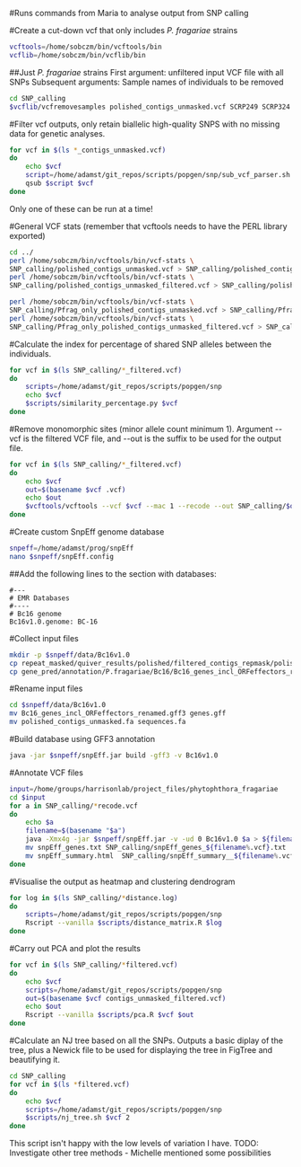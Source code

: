 #Runs commands from Maria to analyse output from SNP calling

#Create a cut-down vcf that only includes *P. fragariae* strains

```bash
vcftools=/home/sobczm/bin/vcftools/bin
vcflib=/home/sobczm/bin/vcflib/bin
```

##Just *P. fragariae* strains
First argument: unfiltered input VCF file with all SNPs
Subsequent arguments: Sample names of individuals to be removed

```bash
cd SNP_calling
$vcflib/vcfremovesamples polished_contigs_unmasked.vcf SCRP249 SCRP324 SCRP333 > Pfrag_only_polished_contigs_unmasked.vcf
```

#Filter vcf outputs, only retain biallelic high-quality SNPS with no missing data for genetic analyses.

```bash
for vcf in $(ls *_contigs_unmasked.vcf)
do
    echo $vcf
    script=/home/adamst/git_repos/scripts/popgen/snp/sub_vcf_parser.sh
    qsub $script $vcf
done
```

Only one of these can be run at a time!

#General VCF stats (remember that vcftools needs to have the PERL library exported)

```bash
cd ../
perl /home/sobczm/bin/vcftools/bin/vcf-stats \
SNP_calling/polished_contigs_unmasked.vcf > SNP_calling/polished_contigs_unmasked.stat
perl /home/sobczm/bin/vcftools/bin/vcf-stats \
SNP_calling/polished_contigs_unmasked_filtered.vcf > SNP_calling/polished_contigs_unmasked_filtered.stat

perl /home/sobczm/bin/vcftools/bin/vcf-stats \
SNP_calling/Pfrag_only_polished_contigs_unmasked.vcf > SNP_calling/Pfrag_only_polished_contigs_unmasked.stat
perl /home/sobczm/bin/vcftools/bin/vcf-stats \
SNP_calling/Pfrag_only_polished_contigs_unmasked_filtered.vcf > SNP_calling/Pfrag_only_polished_contigs_unmasked_filtered.stat
```

#Calculate the index for percentage of shared SNP alleles between the individuals.

```bash
for vcf in $(ls SNP_calling/*_filtered.vcf)
do
    scripts=/home/adamst/git_repos/scripts/popgen/snp
    echo $vcf
    $scripts/similarity_percentage.py $vcf
done
```

#Remove monomorphic sites (minor allele count minimum 1). Argument --vcf is the filtered VCF file, and --out is the suffix to be used for the output file.

```bash
for vcf in $(ls SNP_calling/*_filtered.vcf)
do
    echo $vcf
    out=$(basename $vcf .vcf)
    echo $out
    $vcftools/vcftools --vcf $vcf --mac 1 --recode --out SNP_calling/$out
done
```

#Create custom SnpEff genome database

```bash
snpeff=/home/adamst/prog/snpEff
nano $snpeff/snpEff.config
```

##Add the following lines to the section with databases:

```
#---
# EMR Databases
#----
# Bc16 genome
Bc16v1.0.genome: BC-16
```

#Collect input files

```bash
mkdir -p $snpeff/data/Bc16v1.0
cp repeat_masked/quiver_results/polished/filtered_contigs_repmask/polished_contigs_unmasked.fa $snpeff/data/Bc16v1.0
cp gene_pred/annotation/P.fragariae/Bc16/Bc16_genes_incl_ORFeffectors_renamed.gff3 $snpeff/data/Bc16v1.0
```

#Rename input files

```bash
cd $snpeff/data/Bc16v1.0
mv Bc16_genes_incl_ORFeffectors_renamed.gff3 genes.gff
mv polished_contigs_unmasked.fa sequences.fa
```

#Build database using GFF3 annotation

```bash
java -jar $snpeff/snpEff.jar build -gff3 -v Bc16v1.0
```

#Annotate VCF files

```bash
input=/home/groups/harrisonlab/project_files/phytophthora_fragariae
cd $input
for a in SNP_calling/*recode.vcf
do
    echo $a
    filename=$(basename "$a")
    java -Xmx4g -jar $snpeff/snpEff.jar -v -ud 0 Bc16v1.0 $a > ${filename%.vcf}_annotated.vcf
    mv snpEff_genes.txt SNP_calling/snpEff_genes_${filename%.vcf}.txt
    mv snpEff_summary.html  SNP_calling/snpEff_summary__${filename%.vcf}.html
done
```

#Visualise the output as heatmap and clustering dendrogram

```bash
for log in $(ls SNP_calling/*distance.log)
do
    scripts=/home/adamst/git_repos/scripts/popgen/snp
    Rscript --vanilla $scripts/distance_matrix.R $log
done
```

#Carry out PCA and plot the results

```bash
for vcf in $(ls SNP_calling/*filtered.vcf)
do
    echo $vcf
    scripts=/home/adamst/git_repos/scripts/popgen/snp
    out=$(basename $vcf contigs_unmasked_filtered.vcf)
    echo $out
    Rscript --vanilla $scripts/pca.R $vcf $out
done
```

#Calculate an NJ tree based on all the SNPs. Outputs a basic diplay of the tree, plus a Newick file to be used for displaying the tree in FigTree and beautifying it.

```bash
cd SNP_calling
for vcf in $(ls *filtered.vcf)
do
    echo $vcf
    scripts=/home/adamst/git_repos/scripts/popgen/snp
    $scripts/nj_tree.sh $vcf 2
done
```

This script isn't happy with the low levels of variation I have.
TODO: Investigate other tree methods - Michelle mentioned some possibilities
